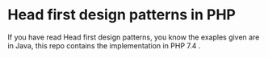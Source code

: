 # Head first design patterns in PHP

If you have read Head first design patterns, you know the exaples given are in Java, this repo contains the implementation in PHP 7.4 .

    
    
   
    




